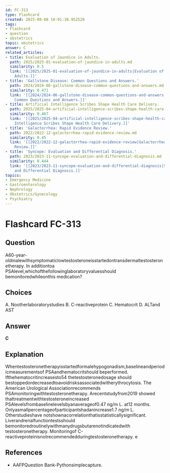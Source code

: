 ```yaml
---
id: FC-313
type: Flashcard
created: 2025-08-08 10:01:38.952520
tags:
- Flashcard
- question
- obstetrics
topic: obstetrics
answer: C
related_articles:
- title: Evaluation of Jaundice in Adults.
  path: 2025/2025-01-evaluation-of-jaundice-in-adults.md
  similarity: 0.5
  link: '[[2025/2025-01-evaluation-of-jaundice-in-adults|Evaluation of Jaundice in
    Adults.]]'
- title: 'Gallstone Disease: Common Questions and Answers.'
  path: 2024/2024-06-gallstone-disease-common-questions-and-answers.md
  similarity: 0.471
  link: '[[2024/2024-06-gallstone-disease-common-questions-and-answers|Gallstone Disease:
    Common Questions and Answers.]]'
- title: Artificial Intelligence Scribes Shape Health Care Delivery.
  path: 2025/2025-04-artificial-intelligence-scribes-shape-health-care-delivery.md
  similarity: 0.467
  link: '[[2025/2025-04-artificial-intelligence-scribes-shape-health-care-delivery|Artificial
    Intelligence Scribes Shape Health Care Delivery.]]'
- title: 'Galactorrhea: Rapid Evidence Review.'
  path: 2022/2022-12-galactorrhea-rapid-evidence-review.md
  similarity: 0.45
  link: '[[2022/2022-12-galactorrhea-rapid-evidence-review|Galactorrhea: Rapid Evidence
    Review.]]'
- title: 'Syncope: Evaluation and Differential Diagnosis.'
  path: 2023/2023-11-syncope-evaluation-and-differential-diagnosis.md
  similarity: 0.444
  link: '[[2023/2023-11-syncope-evaluation-and-differential-diagnosis|Syncope: Evaluation
    and Differential Diagnosis.]]'
topics:
- Emergency Medicine
- Gastroenterology
- Nephrology
- Obstetrics/Gynecology
- Psychiatry
---
```


# Flashcard FC-313

## Question

A60-year-oldmalewithsymptomaticlowtestosteroneisstartedontransdermaltestosteronetherapy. In additiontoa PSAlevel,whichofthefollowinglaboratoryvaluesshould bemonitoredwhileonthis medication?

## Choices

A. Nootherlaboratorystudies
B. C-reactiveprotein
C. Hematocrit
D. ALTand AST

## Answer

**C**

## Explanation

Whentestosteronetherapyisstartedformalehypogonadism,baselineandperiodicmeasurementsof PSAandhematocritshould beperformed. Ifthehematocritincreasesto54 thetestosteronedosage should bestoppedordecreasedtoavoidrisksassociatedwitherythrocytosis. The American Urological Associationrecommends PSAmonitoringwithtestosteronetherapy. Arecentstudyfrom2019 showed thattreatmentwithtestosteroneincreased PSAlevelsfrombaselinelevelsbyanaverageof0.47 ng/m L. at12 months. Onlyasmallpercentageofparticipantshadanincrease1.7 ng/m L. Otherstudieshave notshownacorrelationthatisstatisticallysignificant. Liverandrenalfunctiontestsshould bemonitoredroutinelywithmanydrugsbutarenotindicatedwith testosteronetherapy. Monitoringof C-reactiveproteinisnotrecommendedduringtestosteronetherapy. e

## References

- AAFPQuestion Bank-Pythonsimplecapture.

